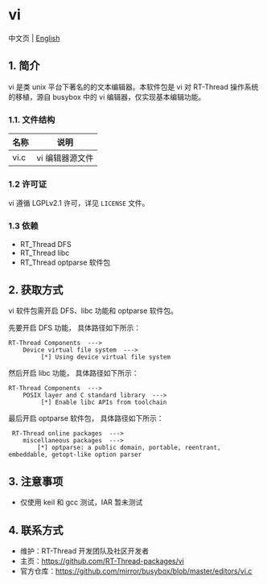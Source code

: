 # vi #

中文页 | [English](README.md)

## 1. 简介 ##

vi 是类 unix 平台下著名的的文本编辑器。本软件包是 vi 对 RT-Thread 操作系统的移植，源自 busybox 中的 vi 编辑器，仅实现基本编辑功能。

### 1.1. 文件结构 ###

| 名称 | 说明 |
| ---- | ---- |
| vi.c  |  vi 编辑器源文件 |

### 1.2 许可证 ###

vi 遵循 LGPLv2.1 许可，详见 `LICENSE` 文件。

### 1.3 依赖 ###

- RT_Thread DFS
- RT_Thread libc
- RT_Thread optparse 软件包

## 2. 获取方式 ##

vi 软件包需开启 DFS、libc 功能和 optparse 软件包。

先要开启 DFS 功能， 具体路径如下所示：

    RT-Thread Components  --->
        Device virtual file system  --->
             [*] Using device virtual file system

然后开启 libc 功能， 具体路径如下所示：

    RT-Thread Components  --->
        POSIX layer and C standard library  --->
             [*] Enable libc APIs from toolchain

最后开启 optparse 软件包， 具体路径如下所示：

     RT-Thread online packages  --->
        miscellaneous packages  --->
            [*] optparse: a public domain, portable, reentrant, embeddable, getopt-like option parser

## 3. 注意事项 ##

- 仅使用 keil 和 gcc 测试，IAR 暂未测试

## 4. 联系方式 ##

- 维护：RT-Thread 开发团队及社区开发者
- 主页：<https://github.com/RT-Thread-packages/vi>
- 官方仓库：https://github.com/mirror/busybox/blob/master/editors/vi.c
